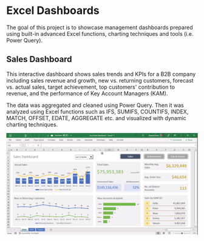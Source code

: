 # Excel Dashboards

The goal of this project is to showcase management dashboards prepared using built-in advanced Excel functions, charting techniques and tools (i.e. Power Query).

## Sales Dashboard

This interactive dashboard shows sales trends and KPIs for a B2B company including sales revenue and growth, new vs. returning customers, forecast vs. actual sales, target achievement, top customers' contribution to revenue, and the performance of Key Account Managers (KAM).

The data was aggregated and cleaned using Power Query. Then it was analyzed using Excel functions such as IFS, SUMIFS, COUNTIFS, INDEX, MATCH, OFFSET, EDATE, AGGREGATE etc. and visualized with dynamic charting techniques.

![Sales Dashboard Navigation](Images/Sales_DB_Navigation.gif)